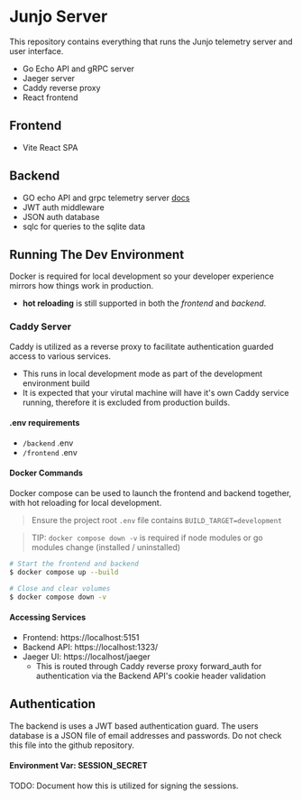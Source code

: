 # Junjo Server

This repository contains everything that runs the Junjo telemetry server and user interface.

- Go Echo API and gRPC server
- Jaeger server
- Caddy reverse proxy
- React frontend

## Frontend

- Vite React SPA

## Backend

- GO echo API and grpc telemetry server [docs](/backend/README.md)
- JWT auth middleware
- JSON auth database
- sqlc for queries to the sqlite data

## Running The Dev Environment

Docker is required for local development so your developer experience mirrors how things work in production.

- **hot reloading** is still supported in both the *frontend* and *backend*. 

### Caddy Server
Caddy is utilized as a reverse proxy to facilitate authentication guarded access to various services.
- This runs in local development mode as part of the development environment build
- It is expected that your virutal machine will have it's own Caddy service running, therefore it is excluded from production builds.

#### .env requirements

- `/backend` .env
- `/frontend` .env

#### Docker Commands

Docker compose can be used to launch the frontend and backend together, with hot reloading for local development.

> Ensure the project root `.env` file contains `BUILD_TARGET=development`

> TIP: `docker compose down -v` is required if node modules or go modules change (installed / uninstalled)

```bash
# Start the frontend and backend
$ docker compose up --build

# Close and clear volumes
$ docker compose down -v
```

#### Accessing Services

- Frontend: https://localhost:5151
- Backend API: https://localhost:1323/
- Jaeger UI: https://localhost/jaeger 
  - This is routed through Caddy reverse proxy forward_auth for authentication via the Backend API's cookie header validation



## Authentication

The backend is uses a JWT based authentication guard. The users database is a JSON file of email addresses and passwords. Do not check this file into the github repository.

#### Environment Var: SESSION_SECRET

TODO: Document how this is utilized for signing the sessions.